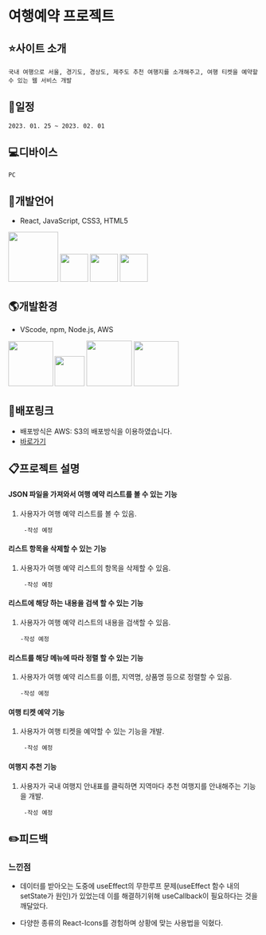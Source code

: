 

# 여행예약 프로젝트

## :star:사이트 소개
    국내 여행으로 서울, 경기도, 경상도, 제주도 추천 여행지를 소개해주고, 여행 티켓을 예약할 수 있는 웹 서비스 개발
## :date:일정
    2023. 01. 25 ~ 2023. 02. 01

## :computer:디바이스
    PC


## :lips:개발언어
- React, JavaScript, CSS3, HTML5

<img src="https://jason-img.s3.amazonaws.com/mdoc/react.png" style="width:100px"> <img src="https://jason-img.s3.amazonaws.com/mdoc/js.png" style="width:56px"> <img src="https://jason-img.s3.amazonaws.com/mdoc/css.png" style="width:56px"> <img src="https://jason-img.s3.amazonaws.com/mdoc/html5.png" style="width:56px">
## :earth_americas:개발환경
- VScode, npm, Node.js, AWS

<img src="https://jason-img.s3.amazonaws.com/mdoc/vscode.png" style="width:90px"><img src="https://jason-img.s3.amazonaws.com/mdoc/npm2.png" style="width:60px; margin-left:3px;">
<img src="https://jason-img.s3.amazonaws.com/mdoc/nodejs.png" style="width:91px"> <img src="https://jason-img.s3.amazonaws.com/mdoc/aws.png" style="width:90px">



## :link:배포링크

- 배포방식은 AWS: S3의 배포방식을 이용하였습니다.
- [바로가기](https://jason-react-travel-resevation2-23-02-02.s3.amazonaws.com/index.html)


## :clipboard:프로젝트 설명


 #### JSON 파일을 가져와서 여행 예약 리스트를 볼 수 있는 기능

1. 사용자가 여행 예약 리스트를 볼 수 있음.
    
        -작성 예정


#### 리스트 항목을 삭제할 수 있는 기능

1. 사용자가 여행 예약 리스트의 항목을 삭제할 수 있음.

        -작성 예정

        
#### 리스트에 해당 하는 내용을 검색 할 수 있는 기능

1.  사용자가 여행 예약 리스트의 내용을 검색할 수 있음.

        -작성 예정


#### 리스트를 해당 메뉴에 따라 정렬 할 수 있는 기능

1.  사용자가 여행 예약 리스트를 이름, 지역명, 상품명 등으로 정렬할 수 있음.
    
        -작성 예정


#### 여행 티켓 예약 기능

1. 사용자가 여행 티켓을 예약할 수 있는 기능을 개발.

        -작성 예정


#### 여행지 추천 기능

1. 사용자가 국내 여행지 안내표를 클릭하면 지역마다 추천 여행지를 안내해주는 기능을 개발.

        -작성 예정

## :pencil2:피드백

### 느낀점




- 데이터를 받아오는 도중에 useEffect의 무한루프 문제(useEffect 함수 내의 setState가 원인)가 있었는데 이를 해결하기위해 useCallback이 필요하다는 것을 깨달았다.
    

- 다양한 종류의 React-Icons를 경험하며 상황에 맞는 사용법을 익혔다.

